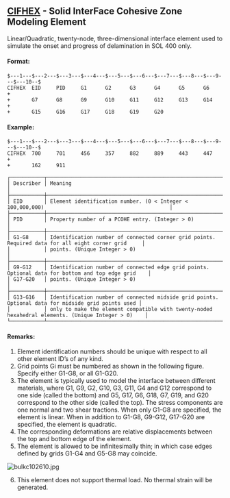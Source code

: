 ## [CIFHEX](https://help.hexagonmi.com/bundle/MSC_Nastran_2022.4/page/Nastran_Combined_Book/qrg/bulkc1/TOC.CIFHEX.xhtml) - Solid InterFace Cohesive Zone Modeling Element

Linear/Quadratic, twenty-node, three-dimensional interface element used to simulate the onset and progress of delamination in SOL 400 only.

#### Format:

```nastran
$---1---$---2---$---3---$---4---$---5---$---6---$---7---$---8---$---9---$---10--$
CIFHEX  EID     PID     G1      G2      G3      G4      G5      G6      +       
+       G7      G8      G9      G10     G11     G12     G13     G14     +       
+       G15     G16     G17     G18     G19     G20                             
```

#### Example:

```nastran
$---1---$---2---$---3---$---4---$---5---$---6---$---7---$---8---$---9---$---10--$
CIFHEX  700     701     456     357     882     889     443     447     +       
+       162     911                                                             
```

```text
┌───────────┬────────────────────────────────────────────────────────────────────────────────────────────────────┐
│ Describer │ Meaning                                                                                            │
├───────────┼────────────────────────────────────────────────────────────────────────────────────────────────────┤
│ EID       │ Element identification number. (0 < Integer < 100,000,000)                                         │
├───────────┼────────────────────────────────────────────────────────────────────────────────────────────────────┤
│ PID       │ Property number of a PCOHE entry. (Integer > 0)                                                    │
├───────────┼────────────────────────────────────────────────────────────────────────────────────────────────────┤
│ G1-G8     │ Identification number of connected corner grid points. Required data for all eight corner grid     │
│           │ points. (Unique Integer > 0)                                                                       │
├───────────┼────────────────────────────────────────────────────────────────────────────────────────────────────┤
│ G9-G12    │ Identification number of connected edge grid points. Optional data for bottom and top edge grid    │
│ G17-G20   │ points. (Unique Integer > 0)                                                                       │
├───────────┼────────────────────────────────────────────────────────────────────────────────────────────────────┤
│ G13-G16   │ Identification number of connected midside grid points. Optional data for midside grid points used │
│           │ only to make the element compatible with twenty-noded hexahedral elements. (Unique Integer > 0)    │
└───────────┴────────────────────────────────────────────────────────────────────────────────────────────────────┘
```

#### Remarks:

1. Element identification numbers should be unique with respect to all other element ID’s of any kind.
2. Grid points Gi must be numbered as shown in the following figure. Specify either G1-G8, or all G1-G20.
3. The element is typically used to model the interface between different materials, where G1, G9, G2, G10, G3, G11, G4 and G12 correspond to one side (called the bottom) and G5, G17, G6, G18, G7, G19, and G20 correspond to the other side (called the top). The stress components are one normal and two shear tractions. When only G1-G8 are specified, the element is linear. When in addition to G1-G8, G9-G12, G17-G20 are specified, the element is quadratic.
4. The corresponding deformations are relative displacements between the top and bottom edge of the element.
5. The element is allowed to be infinitesimally thin; in which case edges defined by grids G1-G4 and G5-G8 may coincide.

![bulkc102610.jpg](https://help-be.hexagonmi.com/bundle/MSC_Nastran_2022.4/page/Nastran_Combined_Book/qrg/bulkc1/../../../assets/bulkc102610.jpg?_LANG=enus)

6. This element does not support thermal load. No thermal strain will be generated.
